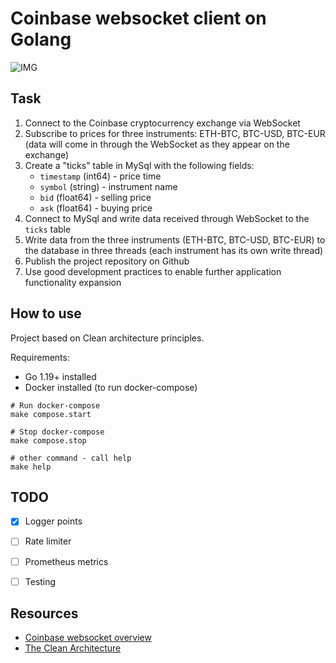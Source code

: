 # Coinbase websocket client on Golang

![IMG](docs/hero.gif)

## Task

1. Connect to the Coinbase cryptocurrency exchange via WebSocket
2. Subscribe to prices for three instruments: ETH-BTC, BTC-USD, BTC-EUR (data will come in through the WebSocket as they appear on the exchange)
3. Create a "ticks" table in MySql with the following fields:
   - `timestamp` (int64) - price time
   - `symbol` (string) - instrument name
   - `bid` (float64) - selling price
   - `ask` (float64) - buying price
4. Connect to MySql and write data received through WebSocket to the `ticks` table
5. Write data from the three instruments (ETH-BTC, BTC-USD, BTC-EUR) to the database
   in three threads (each instrument has its own write thread)
6. Publish the project repository on Github
7. Use good development practices to enable further application functionality expansion

## How to use

Project based on Clean architecture principles.

Requirements:

- Go 1.19+ installed
- Docker installed (to run docker-compose)

```
# Run docker-compose
make compose.start

# Stop docker-compose
make compose.stop

# other command - call help
make help
```

## TODO

- [x] Logger points
- [ ] Rate limiter
- [ ] Prometheus metrics
- [ ] Testing


## Resources

- [Coinbase websocket overview](https://docs.cloud.coinbase.com/exchange/docs/websocket-overview)
- [The Clean Architecture](https://blog.cleancoder.com/uncle-bob/2012/08/13/the-clean-architecture.html)

